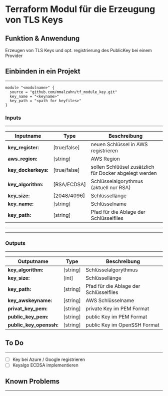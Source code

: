 # Terraform Modul für die Erzeugung von TLS Keys

## Funktion & Anwendung

Erzeugen von TLS Keys und opt. registrierung des PublicKey bei einem Provider

## Einbinden in ein Projekt

---

```HCL
module "<modulname>" {
  source = "github.com/mmalzahn/tf_module_key.git"
  key_name = "<keyname>"
  key_path = "<path for keyfiles>"
}
```

### Inputs

---

| Inputname           | Type         | Beschreibung                                           |
| ------------------- | ------------ | ------------------------------------------------------ |
| **key_register:**   | [true/false] | neuen Schlüssel in AWS registrieren                    |
| **aws_region:**     | [string]     | AWS Region                                             |
| **key_dockerkeys:** | [true/false] | sollen Schlüüsel zusätzlich für Docker abgelegt werden |
| **key_algorithm:**  | [RSA/ECDSA]  | Schlüsselalgorythmus (aktuell nur RSA)                 |
| **key_size:**       | [2048/4096]  | Schlüssellänge                                         |
| **key_name:**       | [string]     | Schlüsselname                                          |
| **key_path:**       | [string]     | Pfad für die Ablage der Schlüsselfiles                 |

---
---

### Outputs

---

| Outputname              | Type     | Beschreibung                           |
| ----------------------- | -------- | -------------------------------------- |
| **key_algorithm:**      | [string] | Schlüsselalgorythmus                   |
| **key_size:**           | [int]    | Schlüssellänge                         |
| **key_path:**           | [string] | Pfad für die Ablage der Schlüsselfiles |
| **key_awskeyname:**     | [string] | AWS Schlüsselname                      |
| **privat_key_pem:**     | [string] | private Key im PEM Format              |
| **public_key_pem:**     | [string] | public Key im PEM Format               |
| **public_key_openssh:** | [string] | public Key im OpenSSH Format           |

## To Do

---

- [ ] Key bei Azure / Google registrieren
- [ ] Keyalgo ECDSA implementieren

## Known Problems

---
